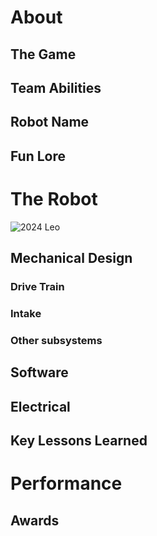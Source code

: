 # About

## The Game

## Team Abilities

## Robot Name

## Fun Lore

# The Robot

![2024 Leo](https://i.imgur.com/4mMlNMm.png)


## Mechanical Design

### Drive Train

### Intake

### Other subsystems

## Software

## Electrical

## Key Lessons Learned

# Performance

## Awards
